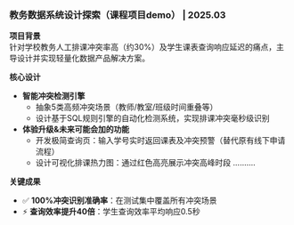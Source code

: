 ### 教务数据系统设计探索（课程项目demo） | 2025.03 
**项目背景**  
针对学校教务人工排课冲突率高（约30%）及学生课表查询响应延迟的痛点，主导设计并实现轻量化数据产品解决方案。

**核心设计**  
- **智能冲突检测引擎**  
  - 抽象5类高频冲突场景（教师/教室/班级时间重叠等）  
  - 设计基于SQL规则引擎的自动化检测系统，实现排课冲突毫秒级识别  
- **体验升级&未来可能会加的功能**  
  - 开发极简查询页：输入学号实时返回课表及冲突预警（替代原有线下申请流程）  
  - 设计可视化排课热力图：通过红⾊高亮展示冲突⾼峰时段 
  ..........
    
**关键成果**  
- ✅ **100%冲突识别准确率**：在测试集中覆盖所有冲突场景  
- ⚡ **查询效率提升40倍**：学生查询效率平均响应0.5秒

